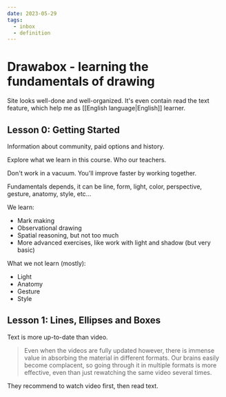 ```yaml
---
date: 2023-05-29
tags:
  - inbox
  - definition
---
```


# Drawabox - learning the fundamentals of drawing

Site looks well-done and well-organized. It's even contain read the text
feature, which help me as [[English language|English]] learner.

## Lesson 0: Getting Started

Information about community, paid options and history.

Explore what we learn in this course. Who our teachers.

Don't work in a vacuum. You'll improve faster by working together.

Fundamentals depends, it can be line, form, light, color, perspective, gesture,
anatomy, style, etc...

We learn:

- Mark making
- Observational drawing
- Spatial reasoning, but not too much
- More advanced exercises, like work with light and shadow (but very basic)

What we not learn (mostly):

- Light
- Anatomy
- Gesture
- Style

## Lesson 1: Lines, Ellipses and Boxes

Text is more up-to-date than video.

> Even when the videos are fully updated however, there is immense value in
> absorbing the material in different formats. Our brains easily become
> complacent, so going through it in multiple formats is more effective, even
> than just rewatching the same video several times.

They recommend to watch video first, then read text.

